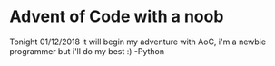 # Advent of Code with a noob

Tonight 01/12/2018 it will begin my adventure with AoC, i'm a newbie programmer but i'll do my best :)
-Python

